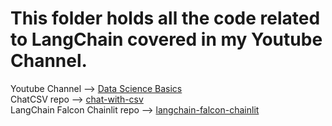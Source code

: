 # This folder holds all the code related to LangChain covered in my Youtube Channel.
Youtube Channel --> [Data Science Basics](https://www.youtube.com/@datasciencebasics?sub_confirmation=1)  
ChatCSV repo --> [chat-with-csv](https://github.com/sudarshan-koirala/chat-with-csv)  
LangChain Falcon Chainlit repo --> [langchain-falcon-chainlit](https://github.com/sudarshan-koirala/langchain-falcon-chainlit)
